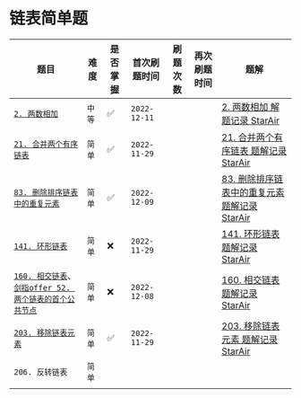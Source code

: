 # 链表简单题

|                                                                                                     题目                                                                                                      |  难度  | 是否掌握 |  首次刷题时间  | 刷题次数 | 再次刷题时间 |                                                                                      题解                                                                                      |
| ------------------------------------------------------------------------------------------------------------------------------------------------------------------------------------------------------------- | ------ | ------- | ------------ | ------- | ----------- | ----------------------------------------------------------------------------------------------------------------------------------------------------------------------------- |
| [`2. 两数相加`](https://leetcode.cn/problems/add-two-numbers/)                                                                                                                                                 | `中等` | ✅      | `2022-12-11` |         |            | [2. 两数相加 解题记录 StarAir](https://leetcode.cn/problems/add-two-numbers/solutions/2016457/2-liang-shu-xiang-jia-jie-ti-ji-lu-by-st-ncno/)                                   |
| [`21. 合并两个有序链表`](https://leetcode.cn/problems/merge-two-sorted-lists/)                                                                                                                                  | `简单` | ✅      | `2022-11-29` |         |            | [21. 合并两个有序链表 题解记录 StarAir](https://leetcode.cn/problems/merge-two-sorted-lists/solutions/2016552/21-he-bing-liang-ge-you-xu-lian-biao-ti-o7kji/)                    |
| [`83. 删除排序链表中的重复元素`](https://leetcode.cn/problems/remove-duplicates-from-sorted-list/)                                                                                                               | `简单` | ✅      | `2022-12-09` |         |            | [83. 删除排序链表中的重复元素 题解记录 StarAir](https://leetcode.cn/problems/remove-duplicates-from-sorted-list/solutions/2016556/83-shan-chu-pai-xu-lian-biao-zhong-de-zh-vlni/) |
| [`141. 环形链表`](https://leetcode.cn/problems/linked-list-cycle/)                                                                                                                                             | `简单` | ❌      | `2022-11-29` |         |            | [141. 环形链表 题解记录 StarAir](https://leetcode.cn/problems/linked-list-cycle/solutions/2016558/141-huan-xing-lian-biao-ti-jie-ji-lu-sta-3z8b/)                               |
| [`160. 相交链表`](https://leetcode.cn/problems/intersection-of-two-linked-lists/)、[`剑指offer 52. 两个链表的首个公共节点`](https://leetcode.cn/problems/liang-ge-lian-biao-de-di-yi-ge-gong-gong-jie-dian-lcof/) | `简单` | ❌      | `2022-12-08` |         |            | [160. 相交链表 题解记录 StarAir](https://leetcode.cn/problems/intersection-of-two-linked-lists/solutions/2016566/by-star-air-mku7/)                                             |
| [`203. 移除链表元素`](https://leetcode.cn/problems/remove-linked-list-elements/)                                                                                                                               | `简单` | ✅      | `2022-11-29` |         |            | [203. 移除链表元素 题解记录 StarAir](https://leetcode.cn/problems/remove-linked-list-elements/solutions/2016561/203-yi-chu-lian-biao-yuan-su-ti-jie-ji-l-13cm/)                  |
| `206. 反转链表`                                                                                                                                                                                                | `简单` |         |              |         |            |                                                                                                                                                                               |
|                                                                                                                                                                                                               |        |         |              |         |            |                                                                                                                                                                               |
